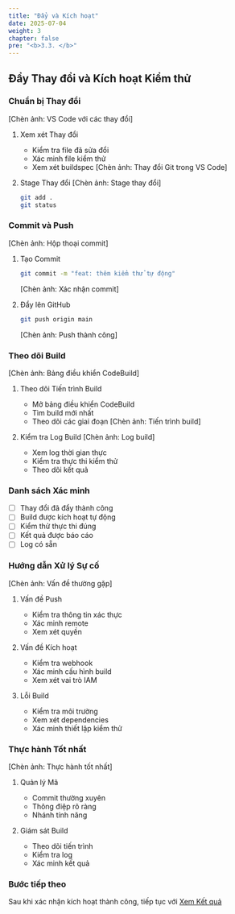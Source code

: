 ```yaml
---
title: "Đẩy và Kích hoạt"
date: 2025-07-04
weight: 3
chapter: false
pre: "<b>3.3. </b>"
---
```


## Đẩy Thay đổi và Kích hoạt Kiểm thử

### Chuẩn bị Thay đổi
[Chèn ảnh: VS Code với các thay đổi]
1. Xem xét Thay đổi
   - Kiểm tra file đã sửa đổi
   - Xác minh file kiểm thử
   - Xem xét buildspec
   [Chèn ảnh: Thay đổi Git trong VS Code]

2. Stage Thay đổi
   [Chèn ảnh: Stage thay đổi]
   ```bash
   git add .
   git status
   ```

### Commit và Push
[Chèn ảnh: Hộp thoại commit]
1. Tạo Commit
   ```bash
   git commit -m "feat: thêm kiểm thử tự động"
   ```
   [Chèn ảnh: Xác nhận commit]

2. Đẩy lên GitHub
   ```bash
   git push origin main
   ```
   [Chèn ảnh: Push thành công]

### Theo dõi Build
[Chèn ảnh: Bảng điều khiển CodeBuild]
1. Theo dõi Tiến trình Build
   - Mở bảng điều khiển CodeBuild
   - Tìm build mới nhất
   - Theo dõi các giai đoạn
   [Chèn ảnh: Tiến trình build]

2. Kiểm tra Log Build
   [Chèn ảnh: Log build]
   - Xem log thời gian thực
   - Kiểm tra thực thi kiểm thử
   - Theo dõi kết quả

### Danh sách Xác minh
- [ ] Thay đổi đã đẩy thành công
- [ ] Build được kích hoạt tự động
- [ ] Kiểm thử thực thi đúng
- [ ] Kết quả được báo cáo
- [ ] Log có sẵn

### Hướng dẫn Xử lý Sự cố
[Chèn ảnh: Vấn đề thường gặp]
1. Vấn đề Push
   - Kiểm tra thông tin xác thực
   - Xác minh remote
   - Xem xét quyền

2. Vấn đề Kích hoạt
   - Kiểm tra webhook
   - Xác minh cấu hình build
   - Xem xét vai trò IAM

3. Lỗi Build
   - Kiểm tra môi trường
   - Xem xét dependencies
   - Xác minh thiết lập kiểm thử

### Thực hành Tốt nhất
[Chèn ảnh: Thực hành tốt nhất]
1. Quản lý Mã
   - Commit thường xuyên
   - Thông điệp rõ ràng
   - Nhánh tính năng

2. Giám sát Build
   - Theo dõi tiến trình
   - Kiểm tra log
   - Xác minh kết quả

### Bước tiếp theo
Sau khi xác nhận kích hoạt thành công, tiếp tục với [Xem Kết quả](../3.4-view-results/)
